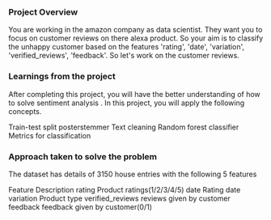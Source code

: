 ### Project Overview

 You are working in the amazon company as data scientist. They want you to focus on customer reviews on there alexa product. So your aim is to classify the unhappy customer based on the features 'rating', 'date', 'variation', 'verified_reviews', 'feedback'. So let's work on the customer reviews.


### Learnings from the project

 After completing this project, you will have the better understanding of how to solve sentiment analysis . In this project, you will apply the following concepts.

Train-test split
posterstemmer
Text cleaning
Random forest classifier
Metrics for classification


### Approach taken to solve the problem

 The dataset has details of 3150 house entries with the following 5 features

Feature	Description
rating	Product ratings(1/2/3/4/5)
date	Rating date
variation	Product type
verified_reviews	reviews given by customer
feedback	feedback given by customer(0/1)


